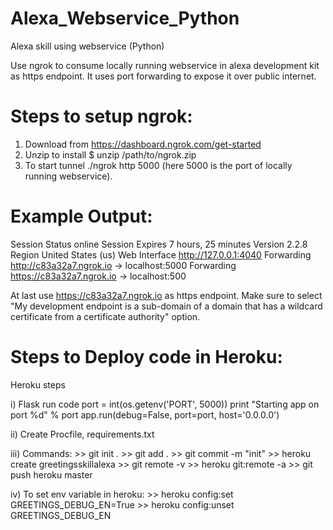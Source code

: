 # Alexa_Webservice_Python
Alexa skill using webservice (Python)

Use ngrok to consume locally running webservice in alexa development kit as https endpoint. It uses port forwarding to expose it over public internet.

Steps to setup ngrok:
====================
1) Download from https://dashboard.ngrok.com/get-started
2) Unzip to install
    $ unzip /path/to/ngrok.zip
3) To start tunnel
./ngrok http 5000 (here 5000 is the port of locally running webservice).


Example Output:
===============
Session Status                online
Session Expires               7 hours, 25 minutes
Version                       2.2.8
Region                        United States (us)
Web Interface                 http://127.0.0.1:4040
Forwarding                    http://c83a32a7.ngrok.io -> localhost:5000
Forwarding                    https://c83a32a7.ngrok.io -> localhost:500


At last use  https://c83a32a7.ngrok.io as https endpoint. Make sure to select "My development endpoint is a sub-domain of a domain that has a wildcard certificate from a certificate authority" option.

Steps to Deploy code in Heroku:
==============================
Heroku steps

i) Flask run code
   port = int(os.getenv('PORT', 5000))
   print "Starting app on port %d" % port
   app.run(debug=False, port=port, host='0.0.0.0')
   
ii) Create Procfile, requirements.txt

iii) Commands:
    >> git init .
    >> git add .
    >> git commit -m "init" 
    >> heroku create greetingsskillalexa
    >> git remote -v
    >> heroku git:remote -a <name from above step>
    >> git push heroku master
  
  iv) To set env variable in heroku:
    >> heroku config:set GREETINGS_DEBUG_EN=True
    >> heroku config:unset GREETINGS_DEBUG_EN
